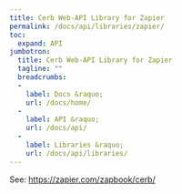 ```yaml
---
title: Cerb Web-API Library for Zapier
permalink: /docs/api/libraries/zapier/
toc:
  expand: API
jumbotron:
  title: Cerb Web-API Library for Zapier
  tagline: ""
  breadcrumbs:
  -
    label: Docs &raquo;
    url: /docs/home/
  -
    label: API &raquo;
    url: /docs/api/
  -
    label: Libraries &raquo;
    url: /docs/api/libraries/
---
```


See: <https://zapier.com/zapbook/cerb/>
